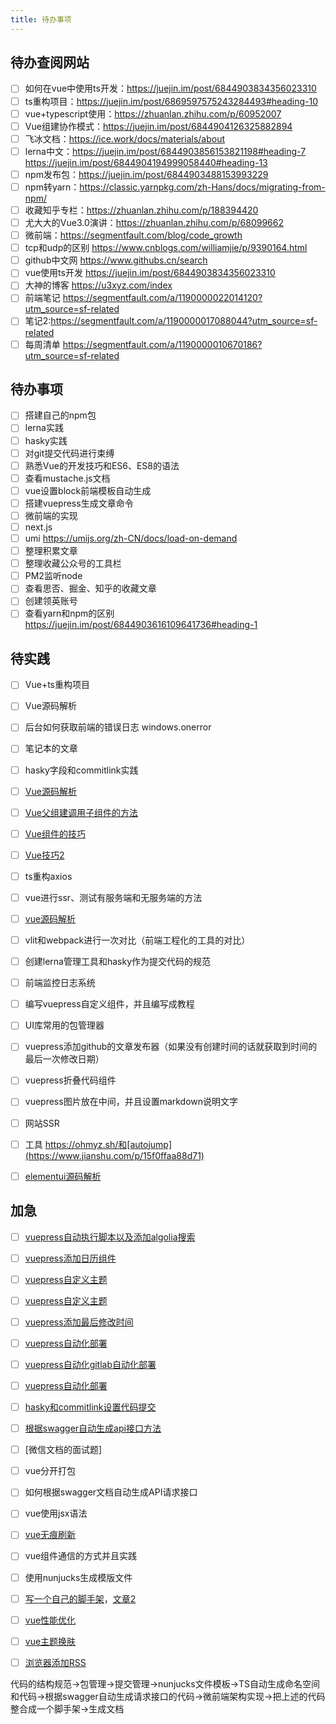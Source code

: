 ```yaml
---
title: 待办事项
---
```


## 待办查阅网站
- [ ] 如何在vue中使用ts开发：https://juejin.im/post/6844903834356023310
- [ ] ts重构项目：https://juejin.im/post/6869597575243284493#heading-10
- [ ] vue+typescript使用：https://zhuanlan.zhihu.com/p/60952007
- [ ] Vue组建协作模式：https://juejin.im/post/6844904126325882894
- [ ] 飞冰文档：https://ice.work/docs/materials/about
- [ ] lerna中文：https://juejin.im/post/6844903856153821198#heading-7
https://juejin.im/post/6844904194999058440#heading-13
- [ ] npm发布包：https://juejin.im/post/6844903488153993229
- [ ] npm转yarn：https://classic.yarnpkg.com/zh-Hans/docs/migrating-from-npm/
- [ ] 收藏知乎专栏：https://zhuanlan.zhihu.com/p/188394420
- [ ] 尤大大的Vue3.0演讲：https://zhuanlan.zhihu.com/p/68099662
- [ ] 微前端：https://segmentfault.com/blog/code_growth
- [ ] tcp和udp的区别 https://www.cnblogs.com/williamjie/p/9390164.html
- [ ] github中文网 https://www.githubs.cn/search
- [ ] vue使用ts开发 https://juejin.im/post/6844903834356023310
- [ ] 大神的博客 https://u3xyz.com/index
- [ ] 前端笔记 https://segmentfault.com/a/1190000022014120?utm_source=sf-related
- [ ] 笔记2:https://segmentfault.com/a/1190000017088044?utm_source=sf-related
- [ ] 每周清单 https://segmentfault.com/a/1190000010670186?utm_source=sf-related

## 待办事项

- [ ] 搭建自己的npm包
- [ ] lerna实践
- [ ] hasky实践
- [ ] 对git提交代码进行束缚
- [ ] 熟悉Vue的开发技巧和ES6、ES8的语法
- [ ] 查看mustache.js文档
- [ ] vue设置block前端模板自动生成
- [ ] 搭建vuepress生成文章命令
- [ ] 微前端的实现
- [ ] next.js
- [ ] umi https://umijs.org/zh-CN/docs/load-on-demand
- [ ] 整理积累文章
- [ ] 整理收藏公众号的工具栏
- [ ] PM2监听node
- [ ] 查看思否、掘金、知乎的收藏文章
- [ ] 创建领英账号
- [ ] 查看yarn和npm的区别 https://juejin.im/post/6844903616109641736#heading-1

## 待实践
- [ ] Vue+ts重构项目
- [ ] Vue源码解析
- [ ] 后台如何获取前端的错误日志 windows.onerror
- [ ] 笔记本的文章
- [ ] hasky字段和commitlink实践
- [ ] [Vue源码解析](http://www.mawen.co/question/1133?utm_campaign=PC&utm_medium=cpc&utm_source=PC&gio_link_id=GR4bqpao)
- [ ] [Vue父组建调用子组件的方法](https://www.cnblogs.com/yuzhongyu/p/10825824.html)
- [ ] [Vue组件的技巧](https://juejin.im/post/6844904196626448391#heading-1)
- [ ] [Vue技巧2](https://juejin.im/post/6844904191224184840#heading-0)
- [ ] ts重构axios
- [ ] vue进行ssr、测试有服务端和无服务端的方法
- [ ] [vue源码解析](https://juejin.im/post/6844904181443067912)
- [ ] vlit和webpack进行一次对比（前端工程化的工具的对比）
- [ ] 创建lerna管理工具和hasky作为提交代码的规范
- [ ] 前端监控日志系统
- [ ] 编写vuepress自定义组件，并且编写成教程
- [ ] UI库常用的包管理器
- [ ] vuepress添加github的文章发布器（如果没有创建时间的话就获取到时间的最后一次修改日期）
- [ ] vuepress折叠代码组件
- [ ] vuepress图片放在中间，并且设置markdown说明文字
- [ ] 网站SSR
- [ ] 工具 https://ohmyz.sh/和[autojump](https://www.jianshu.com/p/15f0ffaa88d71)
- [ ] [elementui源码解析](https://www.jianshu.com/p/91ae0724f5f3)


## 加急
- [ ] [vuepress自动执行脚本以及添加algolia搜索](https://segmentfault.com/a/1190000017055963)
- [ ] [vuepress添加日历组件](https://blog.csdn.net/cungudafa/article/details/106420842)
- [ ] [vuepress自定义主题](https://juejin.im/post/6844903842375532558#heading-54)
- [ ] [vuepress自定义主题](https://www.jianshu.com/p/7cc7f3f7cae9)
- [ ] [vuepress添加最后修改时间](https://v1.vuepress.vuejs.org/zh/plugin/official/plugin-last-updated.html#%E4%BD%BF%E7%94%A8)
- [ ] [vuepress自动化部署](https://vuepress.vuejs.org/zh/guide/deploy.html#%E4%BA%91%E5%BC%80%E5%8F%91-cloudbase)
- [ ] [vuepress自动化gitlab自动化部署](https://liubz.github.io/guide/deploy.html#heroku)
- [ ] [vuepress自动化部署](https://github.com/TencentCloudBase/cloudbase-framework?site=vuepress#%E9%A1%B9%E7%9B%AE%E7%A4%BA%E4%BE%8B)
- [ ] [hasky和commitlink设置代码提交](https://commitlint.js.org/#/guides-local-setup?id=install-commitlint)
- [ ] [根据swagger自动生成api接口方法]()
- [ ] [微信文档的面试题]
- [ ] vue分开打包
- [ ] 如何根据swagger文档自动生成API请求接口
- [ ] vue使用jsx语法
- [ ] [vue无痕刷新](https://segmentfault.com/a/1190000017038530)
- [ ] vue组件通信的方式并且实践
- [ ] 使用nunjucks生成模版文件
- [ ] [写一个自己的脚手架](https://ulivz.com/2018/03/15/how-to-write-a-cute-cli-part-1/)，[文章2](http://kmanong.top/kmn/qxw/form/article?id=6972&cate=52)
- [ ] [vue性能优化](http://kmanong.top/kmn/qxw/form/article?id=7140&cate=52)
- [ ] [vue主题换肤](http://kmanong.top/kmn/qxw/form/article?id=70318&cate=52)
- [ ] [浏览器添加RSS](https://juejin.im/post/6844903760142024711)


代码的结构规范->包管理->提交管理->nunjucks文件模板->TS自动生成命名空间和代码->根据swagger自动生成请求接口的代码->微前端架构实现->把上述的代码整合成一个脚手架->生成文档